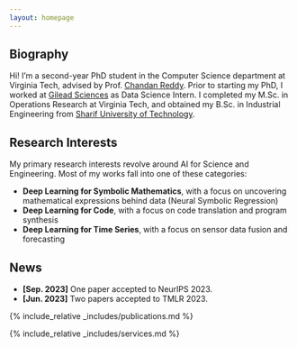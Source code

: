 ```yaml
---
layout: homepage
---
```


## Biography

Hi! I’m a second-year PhD student in the Computer Science department at Virginia Tech, advised by Prof. [Chandan Reddy](https://people.cs.vt.edu/reddy/). Prior to starting my PhD, I worked at [Gilead Sciences](https://www.gilead.com/) as Data Science Intern. I completed my M.Sc. in Operations Research at Virginia Tech, and obtained my B.Sc. in Industrial Engineering from [Sharif University of Technology](https://en.sharif.edu/).

## Research Interests
My primary research interests revolve around AI for Science and Engineering. Most of my works fall into one of these categories:

- **Deep Learning for Symbolic Mathematics**, with a focus on uncovering mathematical expressions behind data (Neural Symbolic Regression)
- **Deep Learning for Code**, with a focus on code translation and program synthesis
- **Deep Learning for Time Series**, with a focus on sensor data fusion and forecasting
<!-- - **Deep Learning for Time Series Forecasting**, with a focus on exploring GNN and ODE forecasting methods -->

## News
- **[Sep. 2023]** One paper accepted to NeurIPS 2023.
- **[Jun. 2023]** Two papers accepted to TMLR 2023.
<!-- - **[Apr. 2019]** One paper was accepted to TMLR 2023. -->

{% include_relative _includes/publications.md %}

{% include_relative _includes/services.md %}
